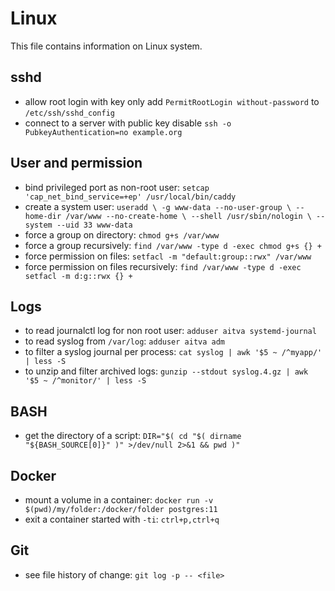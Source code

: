 # Linux

This file contains information on Linux system.

## sshd

- allow root login with key only add `PermitRootLogin without-password` to `/etc/ssh/sshd_config`
- connect to a server with public key disable `ssh -o PubkeyAuthentication=no example.org`

## User and permission

- bind privileged port as non-root user: `setcap 'cap_net_bind_service=+ep' /usr/local/bin/caddy`
- create a system user: `useradd \
  -g www-data --no-user-group \
  --home-dir /var/www --no-create-home \
  --shell /usr/sbin/nologin \
  --system --uid 33 www-data`
- force a group on directory: `chmod g+s /var/www`
- force a group recursively: `find /var/www -type d -exec chmod g+s {} +`
- force permission on files: `setfacl -m "default:group::rwx" /var/www`
- force permission on files recursively: `find /var/www -type d -exec setfacl -m d:g::rwx {} +`

## Logs

- to read journalctl log for non root user: `adduser aitva systemd-journal`
- to read syslog from `/var/log`: `adduser aitva adm`
- to filter a syslog journal per process: `cat syslog | awk '$5 ~ /^myapp/' | less -S`
- to unzip and filter archived logs: `gunzip --stdout syslog.4.gz | awk '$5 ~ /^monitor/' | less -S`

## BASH

- get the directory of a script: `DIR="$( cd "$( dirname "${BASH_SOURCE[0]}" )" >/dev/null 2>&1 && pwd )"`

## Docker

- mount a volume in a container: `docker run -v $(pwd)/my/folder:/docker/folder postgres:11`
- exit a container started with `-ti`: `ctrl+p,ctrl+q`

## Git

- see file history of change: `git log -p -- <file>`
